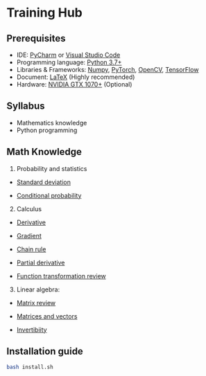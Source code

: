 # Training Hub

## Prerequisites

- IDE: [PyCharm](https://www.jetbrains.com/pycharm/) or [Visual Studio Code](https://code.visualstudio.com/)
- Programming language: [Python 3.7+](https://repo.anaconda.com/archive/Anaconda3-2019.07-Linux-x86_64.sh)
- Libraries & Frameworks: [Numpy](https://www.numpy.org/), [PyTorch](https://pytorch.org/), [OpenCV](https://opencv.org/), [TensorFlow](https://www.tensorflow.org/)
- Document: [LaTeX](https://www.latex-project.org/) (Highly recommended)
- Hardware: [NVIDIA GTX 1070+](https://www.nvidia.com/en-in/geforce/products/10series/geforce-gtx-1070/) (Optional)

## Syllabus

- Mathematics knowledge
- Python programming

## Math Knowledge

1. Probability and statistics

- [Standard deviation](http://www.mathsisfun.com/data/standard-deviation.html)

- [Conditional probability](https://www.khanacademy.org/math/statistics-probability/probability-library/conditional-probability-independence/v/calculating-conditional-probability)

2. Calculus

- [Derivative](https://www.khanacademy.org/math/calculus-home/taking-derivatives-calc)

- [Gradient](https://betterexplained.com/articles/vector-calculus-understanding-the-gradient/)

- [Chain rule](https://www.khanacademy.org/math/ap-calculus-ab/ab-derivative-rules/ab-chain-rule/a/chain-rule-review)

- [Partial derivative](https://www.mathsisfun.com/calculus/derivatives-partial.html)

- [Function transformation review](https://www.mathsisfun.com/sets/function-transformations.html)

3. Linear algebra:

- [Matrix review](https://www.mathsisfun.com/algebra/matrix-introduction.html)

- [Matrices and vectors](https://www.coursera.org/learn/machine-learning/lecture/38jIT/matrices-and-vectors)

- [Invertibiity](https://www.mathsisfun.com/algebra/matrix-inverse.html)

## Installation guide

```sh
bash install.sh
```